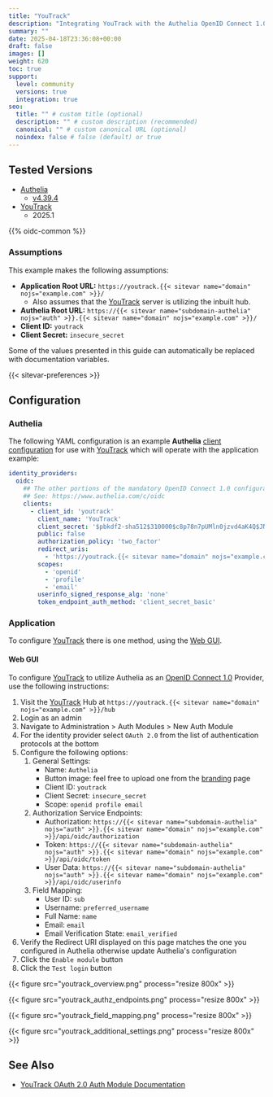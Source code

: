 ```yaml
---
title: "YouTrack"
description: "Integrating YouTrack with the Authelia OpenID Connect 1.0 Provider."
summary: ""
date: 2025-04-18T23:36:08+00:00
draft: false
images: []
weight: 620
toc: true
support:
  level: community
  versions: true
  integration: true
seo:
  title: "" # custom title (optional)
  description: "" # custom description (recommended)
  canonical: "" # custom canonical URL (optional)
  noindex: false # false (default) or true
---
```


## Tested Versions

- [Authelia]
  - [v4.39.4](https://github.com/authelia/authelia/releases/tag/v4.39.4)
- [YouTrack]
  - 2025.1

{{% oidc-common %}}

### Assumptions

This example makes the following assumptions:

- __Application Root URL:__ `https://youtrack.{{< sitevar name="domain" nojs="example.com" >}}/`
  - Also assumes that the [YouTrack] server is utilizing the inbuilt hub.
- __Authelia Root URL:__ `https://{{< sitevar name="subdomain-authelia" nojs="auth" >}}.{{< sitevar name="domain" nojs="example.com" >}}/`
- __Client ID:__ `youtrack`
- __Client Secret:__ `insecure_secret`

Some of the values presented in this guide can automatically be replaced with documentation variables.

{{< sitevar-preferences >}}

## Configuration

### Authelia

The following YAML configuration is an example __Authelia__ [client configuration] for use with [YouTrack] which will
operate with the application example:

```yaml {title="configuration.yml"}
identity_providers:
  oidc:
    ## The other portions of the mandatory OpenID Connect 1.0 configuration go here.
    ## See: https://www.authelia.com/c/oidc
    clients:
      - client_id: 'youtrack'
        client_name: 'YouTrack'
        client_secret: '$pbkdf2-sha512$310000$c8p78n7pUMln0jzvd4aK4Q$JNRBzwAo0ek5qKn50cFzzvE9RXV88h1wJn5KGiHrD0YKtZaR/nCb2CJPOsKaPK0hjf.9yHxzQGZziziccp6Yng'  # The digest of 'insecure_secret'.
        public: false
        authorization_policy: 'two_factor'
        redirect_uris:
          - 'https://youtrack.{{< sitevar name="domain" nojs="example.com" >}}/hub/api/rest/oauth2/auth'
        scopes:
          - 'openid'
          - 'profile'
          - 'email'
        userinfo_signed_response_alg: 'none'
        token_endpoint_auth_method: 'client_secret_basic'
```

### Application

To configure [YouTrack] there is one method, using the [Web GUI](#web-gui).

#### Web GUI

To configure [YouTrack] to utilize Authelia as an [OpenID Connect 1.0] Provider, use the following instructions:

1. Visit the [YouTrack] Hub at `https://youtrack.{{< sitevar name="domain" nojs="example.com" >}}/hub`
2. Login as an admin
3. Navigate to Administration > Auth Modules > New Auth Module
4. For the identity provider select `OAuth 2.0` from the list of authentication protocols at the bottom
5. Configure the following options:
   1. General Settings:
      - Name: `Authelia`
      - Button image: feel free to upload one from the [branding](../../../reference/guides/branding.md) page
      - Client ID: `youtrack`
      - Client Secret: `insecure_secret`
      - Scope: `openid profile email`
   2. Authorization Service Endpoints:
      - Authorization: `https://{{< sitevar name="subdomain-authelia" nojs="auth" >}}.{{< sitevar name="domain" nojs="example.com" >}}/api/oidc/authorization`
      - Token: `https://{{< sitevar name="subdomain-authelia" nojs="auth" >}}.{{< sitevar name="domain" nojs="example.com" >}}/api/oidc/token`
      - User Data: `https://{{< sitevar name="subdomain-authelia" nojs="auth" >}}.{{< sitevar name="domain" nojs="example.com" >}}/api/oidc/userinfo`
   3. Field Mapping:
      - User ID: `sub`
      - Username: `preferred_username`
      - Full Name: `name`
      - Email: `email`
      - Email Verification State: `email_verified`
6. Verify the Redirect URI displayed on this page matches the one you configured in Authelia otherwise update Authelia's
   configuration
7. Click the `Enable module` button
8. Click the `Test login` button

{{< figure src="youtrack_overview.png" process="resize 800x" >}}

{{< figure src="youtrack_authz_endpoints.png" process="resize 800x" >}}

{{< figure src="youtrack_field_mapping.png" process="resize 800x" >}}

{{< figure src="youtrack_additional_settings.png" process="resize 800x" >}}

## See Also

- [YouTrack OAuth 2.0 Auth Module Documentation](https://www.jetbrains.com/help/youtrack/cloud/oauth2-authentication-module.html)

[YouTrack]: https://www.jetbrains.com/youtrack/
[Authelia]: https://www.authelia.com
[OpenID Connect 1.0]: ../../openid-connect/introduction.md
[client configuration]: ../../../configuration/identity-providers/openid-connect/clients.md
